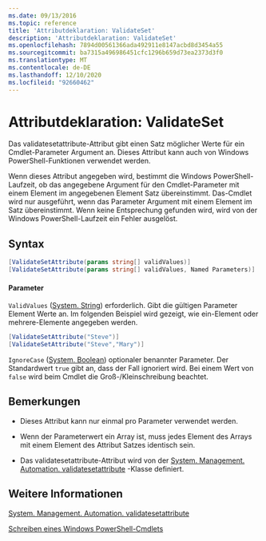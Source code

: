 ```yaml
---
ms.date: 09/13/2016
ms.topic: reference
title: 'Attributdeklaration: ValidateSet'
description: 'Attributdeklaration: ValidateSet'
ms.openlocfilehash: 7894d00561366ada492911e8147acbd8d3454a55
ms.sourcegitcommit: ba7315a496986451cfc1296b659d73ea2373d3f0
ms.translationtype: MT
ms.contentlocale: de-DE
ms.lasthandoff: 12/10/2020
ms.locfileid: "92660462"
---
```

# <a name="validateset-attribute-declaration"></a>Attributdeklaration: ValidateSet

Das validatesetattribute-Attribut gibt einen Satz möglicher Werte für ein Cmdlet-Parameter Argument an. Dieses Attribut kann auch von Windows PowerShell-Funktionen verwendet werden.

Wenn dieses Attribut angegeben wird, bestimmt die Windows PowerShell-Laufzeit, ob das angegebene Argument für den Cmdlet-Parameter mit einem Element im angegebenen Element Satz übereinstimmt. Das-Cmdlet wird nur ausgeführt, wenn das Parameter Argument mit einem Element im Satz übereinstimmt. Wenn keine Entsprechung gefunden wird, wird von der Windows PowerShell-Laufzeit ein Fehler ausgelöst.

## <a name="syntax"></a>Syntax

```csharp
[ValidateSetAttribute(params string[] validValues)]
[ValidateSetAttribute(params string[] validValues, Named Parameters)]
```

#### <a name="parameters"></a>Parameter

`ValidValues` ([System. String](/dotnet/api/System.String)) erforderlich. Gibt die gültigen Parameter Element Werte an. Im folgenden Beispiel wird gezeigt, wie ein-Element oder mehrere-Elemente angegeben werden.

```csharp
[ValidateSetAttribute("Steve")]
[ValidateSetAttribute("Steve","Mary")]
```

`IgnoreCase` ([System. Boolean](/dotnet/api/System.Boolean)) optionaler benannter Parameter. Der Standardwert `true` gibt an, dass der Fall ignoriert wird. Bei einem Wert von `false` wird beim Cmdlet die Groß-/Kleinschreibung beachtet.

## <a name="remarks"></a>Bemerkungen

- Dieses Attribut kann nur einmal pro Parameter verwendet werden.

- Wenn der Parameterwert ein Array ist, muss jedes Element des Arrays mit einem Element des Attribut Satzes identisch sein.

- Das validatesetattribute-Attribut wird von der [System. Management. Automation. validatesetattribute](/dotnet/api/System.Management.Automation.ValidateSetAttribute) -Klasse definiert.

## <a name="see-also"></a>Weitere Informationen

[System. Management. Automation. validatesetattribute](/dotnet/api/System.Management.Automation.ValidateSetAttribute)

[Schreiben eines Windows PowerShell-Cmdlets](./writing-a-windows-powershell-cmdlet.md)
